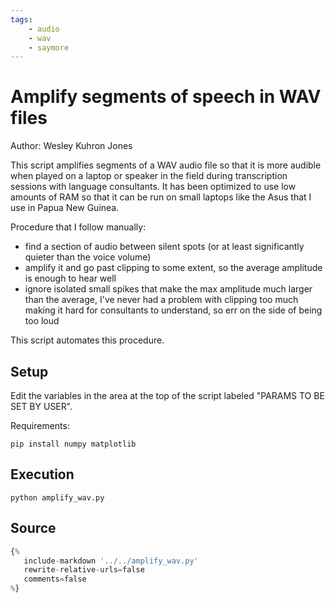 ```yaml
---
tags:
    - audio
    - wav
    - saymore
---
```

# Amplify segments of speech in WAV files
Author: Wesley Kuhron Jones

This script amplifies segments of a WAV audio file so that it is more audible when played on a laptop or speaker in the field during transcription sessions with language consultants. It has been optimized to use low amounts of RAM so that it can be run on small laptops like the Asus that I use in Papua New Guinea.

Procedure that I follow manually:

- find a section of audio between silent spots (or at least significantly quieter than the voice volume)
- amplify it and go past clipping to some extent, so the average amplitude is enough to hear well
- ignore isolated small spikes that make the max amplitude much larger than the average, I've never had a problem with clipping too much making it hard for consultants to understand, so err on the side of being too loud

This script automates this procedure.

## Setup
Edit the variables in the area at the top of the script labeled "PARAMS TO BE SET BY USER".

Requirements:

```shell
pip install numpy matplotlib
```

## Execution
```shell
python amplify_wav.py
```

## Source
```python
{%
   include-markdown '../../amplify_wav.py'
   rewrite-relative-urls=false
   comments=false
%}
```
